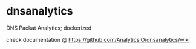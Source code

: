 # dnsanalytics
DNS Packat Analytics; dockerized

check documentation @ https://github.com/AnalyticsIO/dnsanalytics/wiki
